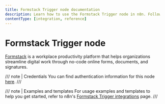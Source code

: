 ```yaml
---
title: Formstack Trigger node documentation
description: Learn how to use the Formstack Trigger node in n8n. Follow technical documentation to integrate Formstack Trigger node into your workflows.
contentType: [integration, reference]
---
```


# Formstack Trigger node

[Formstack](https://www.formstack.com/) is a workplace productivity platform that helps organizations streamline digital work through no-code online forms, documents, and signatures.

/// note | Credentials
You can find authentication information for this node [here](/integrations/builtin/credentials/formstacktrigger.md).
///

///  note  | Examples and templates
For usage examples and templates to help you get started, refer to n8n's [Formstack Trigger integrations](https://n8n.io/integrations/formstack-trigger/) page.
///
